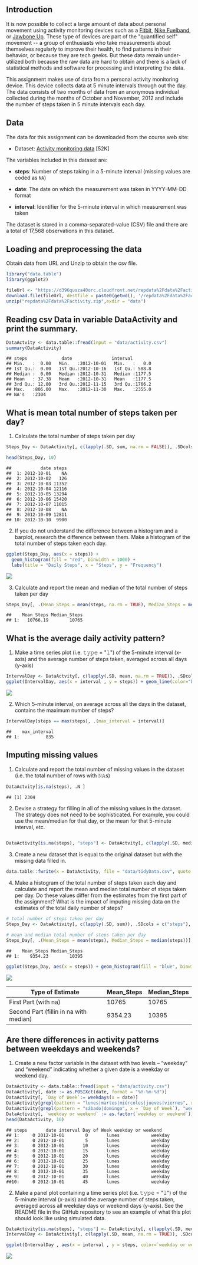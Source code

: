 

## Introduction

It is now possible to collect a large amount of data about personal
movement using activity monitoring devices such as a
[Fitbit](http://www.fitbit.com), [Nike
Fuelband](http://www.nike.com/us/en_us/c/nikeplus-fuelband), or
[Jawbone Up](https://jawbone.com/up). These type of devices are part of
the "quantified self" movement -- a group of enthusiasts who take
measurements about themselves regularly to improve their health, to
find patterns in their behavior, or because they are tech geeks. But
these data remain under-utilized both because the raw data are hard to
obtain and there is a lack of statistical methods and software for
processing and interpreting the data.

This assignment makes use of data from a personal activity monitoring
device. This device collects data at 5 minute intervals through out the
day. The data consists of two months of data from an anonymous
individual collected during the months of October and November, 2012
and include the number of steps taken in 5 minute intervals each day.

## Data

The data for this assignment can be downloaded from the course web
site:

* Dataset: [Activity monitoring data](https://d396qusza40orc.cloudfront.net/repdata%2Fdata%2Factivity.zip) [52K]

The variables included in this dataset are:

* **steps**: Number of steps taking in a 5-minute interval (missing
    values are coded as `NA`)

* **date**: The date on which the measurement was taken in YYYY-MM-DD
    format

* **interval**: Identifier for the 5-minute interval in which
    measurement was taken




The dataset is stored in a comma-separated-value (CSV) file and there
are a total of 17,568 observations in this
dataset.

Loading and preprocessing the data
----------------------------------

Obtain data from URL and Unzip to obtain the csv file.

``` r
library("data.table")
library(ggplot2)

fileUrl <- "https://d396qusza40orc.cloudfront.net/repdata%2Fdata%2Factivity.zip"
download.file(fileUrl, destfile = paste0(getwd(), '/repdata%2Fdata%2Factivity.zip'), method = "curl")
unzip("repdata%2Fdata%2Factivity.zip",exdir = "data")
```

Reading csv Data in variable DataActivity and print the summary.
---------------------------------

``` r
DataActvity <- data.table::fread(input = "data/activity.csv")
summary(DataActivity)
```
```
## steps             date               interval     
## Min.   :  0.00   Min.   :2012-10-01   Min.   :   0.0  
## 1st Qu.:  0.00   1st Qu.:2012-10-16   1st Qu.: 588.8  
## Median :  0.00   Median :2012-10-31   Median :1177.5  
## Mean   : 37.38   Mean   :2012-10-31   Mean   :1177.5  
## 3rd Qu.: 12.00   3rd Qu.:2012-11-15   3rd Qu.:1766.2  
## Max.   :806.00   Max.   :2012-11-30   Max.   :2355.0  
## NA's   :2304 
```


What is mean total number of steps taken per day?
-------------------------------------------------

1.  Calculate the total number of steps taken per day

``` r
Steps_Day <- DataActivity[, c(lapply(.SD, sum, na.rm = FALSE)), .SDcols = c("steps"), by = .(date)] 

head(Steps_Day, 10)
```
    ##           date steps
    ##  1: 2012-10-01    NA
    ##  2: 2012-10-02   126
    ##  3: 2012-10-03 11352
    ##  4: 2012-10-04 12116
    ##  5: 2012-10-05 13294
    ##  6: 2012-10-06 15420
    ##  7: 2012-10-07 11015
    ##  8: 2012-10-08    NA
    ##  9: 2012-10-09 12811
    ## 10: 2012-10-10  9900

2.  If you do not understand the difference between a histogram and a barplot, research the difference between them. Make a histogram of the total number of steps taken each day.

``` r
ggplot(Steps_Day, aes(x = steps)) +
  geom_histogram(fill = "red", binwidth = 1000) +
  labs(title = "Daily Steps", x = "Steps", y = "Frequency")
```
![](https://github.com/Andresd64/RepData_PeerAssessment1/blob/master/instructions_fig/DSteps.png)



3.  Calculate and report the mean and median of the total number of steps taken per day

``` r
Steps_Day[, .(Mean_Steps = mean(steps, na.rm = TRUE), Median_Steps = median(steps, na.rm = TRUE))]
```

    ##    Mean_Steps Median_Steps
    ## 1:   10766.19        10765

What is the average daily activity pattern?
-------------------------------------------

1.  Make a time series plot (i.e. 𝚝𝚢𝚙𝚎 = "𝚕") of the 5-minute interval (x-axis) and the average number of steps taken, averaged across all days (y-axis)

``` r
IntervalDay <- DataActvity[, c(lapply(.SD, mean, na.rm = TRUE)), .SDcols = c("steps"), by = .(interval)] 
ggplot(IntervalDay, aes(x = interval , y = steps)) + geom_line(color="blue", size=1) + labs(title = "Avg. Daily Steps", x = "Interval", y = "Average Steps per day")
```
![](https://github.com/Andresd64/RepData_PeerAssessment1/blob/master/instructions_fig/ADSteps.png)


2.  Which 5-minute interval, on average across all the days in the dataset, contains the maximum number of steps?

``` r
IntervalDay[steps == max(steps), .(max_interval = interval)]
```

    ##    max_interval
    ## 1:          835

Imputing missing values
-----------------------

1.  Calculate and report the total number of missing values in the dataset (i.e. the total number of rows with 𝙽𝙰s)

``` r
DataActvity[is.na(steps), .N ]
```

    ## [1] 2304

2.  Devise a strategy for filling in all of the missing values in the dataset. The strategy does not need to be sophisticated. For example, you could use the mean/median for that day, or the mean for that 5-minute interval, etc.

``` r
 
DataActivity[is.na(steps), "steps"] <- DataActvity[, c(lapply(.SD, median, na.rm = TRUE)), .SDcols = c("steps")]
```

3.  Create a new dataset that is equal to the original dataset but with the missing data filled in.

``` r
data.table::fwrite(x = DataActivity, file = "data/tidyData.csv", quote = FALSE)
```

4.  Make a histogram of the total number of steps taken each day and calculate and report the mean and median total number of steps taken per day. Do these values differ from the estimates from the first part of the assignment? What is the impact of imputing missing data on the estimates of the total daily number of steps?

``` r
# total number of steps taken per day
Steps_Day <- DataActivity[, c(lapply(.SD, sum)), .SDcols = c("steps"), by = .(date)] 

# mean and median total number of steps taken per day
Steps_Day[, .(Mean_Steps = mean(steps), Median_Steps = median(steps))]
```

    ##    Mean_Steps Median_Steps
    ## 1:    9354.23        10395

``` r
ggplot(Steps_Day, aes(x = steps)) + geom_histogram(fill = "blue", binwidth = 1000) + labs(title = "Daily Steps", x = "Steps", y = "Frequency")
```

![](https://github.com/Andresd64/RepData_PeerAssessment1/blob/master/instructions_fig/DSteps2.png)

| Type of Estimate                       | Mean\_Steps | Median\_Steps |
|----------------------------------------|-------------|---------------|
| First Part (with na)                   | 10765       | 10765         |
| Second Part (fillin in na with median) | 9354.23     | 10395         |

Are there differences in activity patterns between weekdays and weekends?
-------------------------------------------------------------------------

1.  Create a new factor variable in the dataset with two levels – “weekday” and “weekend” indicating whether a given date is a weekday or weekend day.

``` r
DataActivity <- data.table::fread(input = "data/activity.csv")
DataActivity[, date := as.POSIXct(date, format = "%Y-%m-%d")]
DataActivity[, `Day of Week`:= weekdays(x = date)]
DataActivity[grepl(pattern = "lunes|martes|miércoles|jueves|viernes", x = `Day of Week`), "weekday or weekend"] <- "weekday"
DataActivity[grepl(pattern = "sábado|domingo", x = `Day of Week`), "weekday or weekend"] <- "weekend"
DataActivity[, `weekday or weekend` := as.factor(`weekday or weekend`)]
head(DataActivity, 10)
```

    ## steps       date interval Day of Week weekday or weekend
    ## 1:     0 2012-10-01        0       lunes            weekday
    ## 2:     0 2012-10-01        5       lunes            weekday
    ## 3:     0 2012-10-01       10       lunes            weekday
    ## 4:     0 2012-10-01       15       lunes            weekday
    ## 5:     0 2012-10-01       20       lunes            weekday
    ## 6:     0 2012-10-01       25       lunes            weekday
    ## 7:     0 2012-10-01       30       lunes            weekday
    ## 8:     0 2012-10-01       35       lunes            weekday
    ## 9:     0 2012-10-01       40       lunes            weekday
    ##10:     0 2012-10-01       45       lunes            weekday

2.  Make a panel plot containing a time series plot (i.e. 𝚝𝚢𝚙𝚎 = "𝚕") of the 5-minute interval (x-axis) and the average number of steps taken, averaged across all weekday days or weekend days (y-axis). See the README file in the GitHub repository to see an example of what this plot should look like using simulated data.

``` r
DataActivity[is.na(steps), "steps"] <- DataActivity[, c(lapply(.SD, median, na.rm = TRUE)), .SDcols = c("steps")]
IntervalDay <- DataActivity[, c(lapply(.SD, mean, na.rm = TRUE)), .SDcols = c("steps"), by = .(interval, `weekday or weekend`)] 

ggplot(IntervalDay , aes(x = interval , y = steps, color=`weekday or weekend`)) + geom_line() + labs(title = "Average Daily Steps by Weektype", x = "Interval", y = "No. of Steps") + facet_wrap(~`weekday or weekend` , ncol = 1, nrow=2)
```

![](https://github.com/Andresd64/RepData_PeerAssessment1/blob/master/instructions_fig/Last.png)
